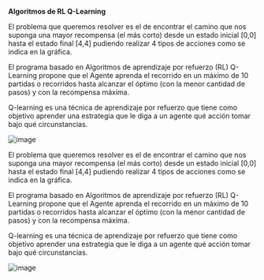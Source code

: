 **Algoritmos de RL Q-Learning**


El problema que queremos resolver es el de encontrar el camino que nos suponga una mayor recompensa (el más corto) desde un estado inicial [0,0] hasta el estado final [4,4] pudiendo realizar 4 tipos de acciones como se indica en la gráfica.


El programa basado en Algoritmos de aprendizaje por refuerzo (RL) Q-Learning propone que el Agente aprenda el recorrido en un máximo de 10 partidas o recorridos hasta alcanzar el óptimo (con la menor cantidad de pasos) y con la recompensa máxima.


Q-learning es una técnica de aprendizaje por refuerzo que tiene como objetivo aprender una estrategia que le diga a un agente qué acción tomar bajo qué circunstancias.

![image](https://github.com/user-attachments/assets/f86508cf-6907-4885-b969-ced3d94568b3)


El problema que queremos resolver es el de encontrar el camino que nos suponga una mayor recompensa (el más corto) desde un estado inicial [0,0] hasta el estado final [4,4] pudiendo realizar 4 tipos de acciones como se indica en la gráfica.


El programa basado en Algoritmos de aprendizaje por refuerzo (RL) Q-Learning propone que el Agente aprenda el recorrido en un máximo de 10 partidas o recorridos hasta alcanzar el óptimo (con la menor cantidad de pasos) y con la recompensa máxima.


Q-learning es una técnica de aprendizaje por refuerzo que tiene como objetivo aprender una estrategia que le diga a un agente qué acción tomar bajo qué circunstancias.

![image](https://github.com/user-attachments/assets/e7214074-fdb1-488d-b51c-06093ba298a3)
